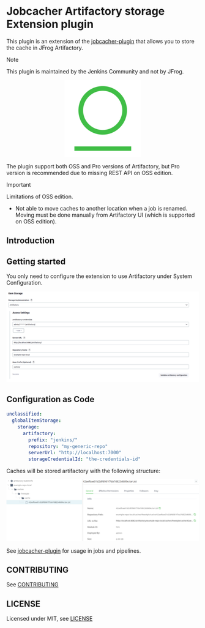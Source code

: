 # Jobcacher Artifactory storage Extension plugin

This plugin is an extension of the [jobcacher-plugin](https://plugins.jenkins.io/jobcacher/) that allows you to store the cache in JFrog Artifactory.

> [!NOTE]
> This plugin is maintained by the Jenkins Community and not by JFrog.

<p align="center">
  <img src="docs/artifactory_logo.png">
</p>

The plugin support both OSS and Pro versions of Artifactory, but Pro version is recommended due to missing REST API on OSS edition.

> [!IMPORTANT]
> Limitations of OSS edition.

- Not able to move caches to another location when a job is renamed. Moving must be done manually from Artifactory UI (which is supported on OSS edition).

## Introduction

## Getting started

You only need to configure the extension to use Artifactory under System Configuration.

![](docs/artifactory_config.png)

## Configuration as Code

```yaml
unclassified:
  globalItemStorage:
    storage:
      artifactory:
        prefix: "jenkins/"
        repository: "my-generic-repo"
        serverUrl: "http://localhost:7000"
        storageCredentialId: "the-credentials-id"
```

Caches will be stored artifactory with the following structure:

![](docs/artifactory_caches.png)

See [jobcacher-plugin](https://plugins.jenkins.io/jobcacher/) for usage in jobs and pipelines.

## CONTRIBUTING

See [CONTRIBUTING](CONTRIBUTING.md)

## LICENSE

Licensed under MIT, see [LICENSE](LICENSE.md)

